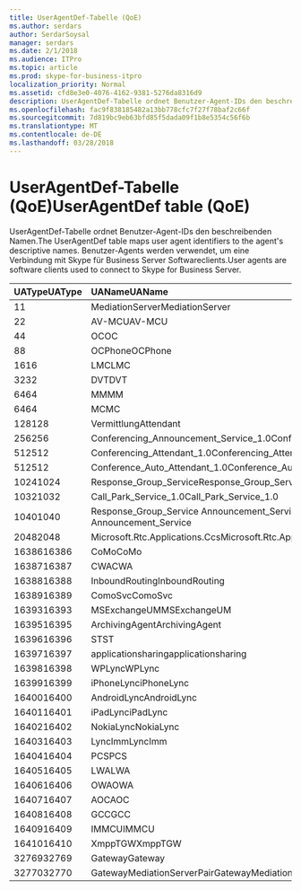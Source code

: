 ```yaml
---
title: UserAgentDef-Tabelle (QoE)
ms.author: serdars
author: SerdarSoysal
manager: serdars
ms.date: 2/1/2018
ms.audience: ITPro
ms.topic: article
ms.prod: skype-for-business-itpro
localization_priority: Normal
ms.assetid: cfd8e3e0-4076-4162-9381-5276da8316d9
description: UserAgentDef-Tabelle ordnet Benutzer-Agent-IDs den beschreibenden Namen. Benutzer-Agents werden verwendet, um eine Verbindung mit Skype für Business Server Softwareclients.
ms.openlocfilehash: fac9f838185482a13bb778cfc7f27f78baf2c66f
ms.sourcegitcommit: 7d819bc9eb63bfd85f5dada09f1b8e5354c56f6b
ms.translationtype: MT
ms.contentlocale: de-DE
ms.lasthandoff: 03/28/2018
---
```

# <a name="useragentdef-table-qoe"></a><span data-ttu-id="d405c-104">UserAgentDef-Tabelle (QoE)</span><span class="sxs-lookup"><span data-stu-id="d405c-104">UserAgentDef table (QoE)</span></span>
 
<span data-ttu-id="d405c-105">UserAgentDef-Tabelle ordnet Benutzer-Agent-IDs den beschreibenden Namen.</span><span class="sxs-lookup"><span data-stu-id="d405c-105">The UserAgentDef table maps user agent identifiers to the agent's descriptive names.</span></span> <span data-ttu-id="d405c-106">Benutzer-Agents werden verwendet, um eine Verbindung mit Skype für Business Server Softwareclients.</span><span class="sxs-lookup"><span data-stu-id="d405c-106">User agents are software clients used to connect to Skype for Business Server.</span></span>
  
|<span data-ttu-id="d405c-107">**UAType**</span><span class="sxs-lookup"><span data-stu-id="d405c-107">**UAType**</span></span>|<span data-ttu-id="d405c-108">**UAName**</span><span class="sxs-lookup"><span data-stu-id="d405c-108">**UAName**</span></span>|<span data-ttu-id="d405c-109">**UACategory**</span><span class="sxs-lookup"><span data-stu-id="d405c-109">**UACategory**</span></span>|
|:-----|:-----|:-----|
|<span data-ttu-id="d405c-110">1</span><span class="sxs-lookup"><span data-stu-id="d405c-110">1</span></span>  <br/> |<span data-ttu-id="d405c-111">MediationServer</span><span class="sxs-lookup"><span data-stu-id="d405c-111">MediationServer</span></span>  <br/> |<span data-ttu-id="d405c-112">MediationServer</span><span class="sxs-lookup"><span data-stu-id="d405c-112">MediationServer</span></span>  <br/> |
|<span data-ttu-id="d405c-113">2</span><span class="sxs-lookup"><span data-stu-id="d405c-113">2</span></span>  <br/> |<span data-ttu-id="d405c-114">AV-MCU</span><span class="sxs-lookup"><span data-stu-id="d405c-114">AV-MCU</span></span>  <br/> |<span data-ttu-id="d405c-115">AV-MCU</span><span class="sxs-lookup"><span data-stu-id="d405c-115">AV-MCU</span></span>  <br/> |
|<span data-ttu-id="d405c-116">4</span><span class="sxs-lookup"><span data-stu-id="d405c-116">4</span></span>  <br/> |<span data-ttu-id="d405c-117">OC</span><span class="sxs-lookup"><span data-stu-id="d405c-117">OC</span></span>  <br/> |<span data-ttu-id="d405c-118">OC</span><span class="sxs-lookup"><span data-stu-id="d405c-118">OC</span></span>  <br/> |
|<span data-ttu-id="d405c-119">8</span><span class="sxs-lookup"><span data-stu-id="d405c-119">8</span></span>  <br/> |<span data-ttu-id="d405c-120">OCPhone</span><span class="sxs-lookup"><span data-stu-id="d405c-120">OCPhone</span></span>  <br/> |<span data-ttu-id="d405c-121">OCPhone</span><span class="sxs-lookup"><span data-stu-id="d405c-121">OCPhone</span></span>  <br/> |
|<span data-ttu-id="d405c-122">16</span><span class="sxs-lookup"><span data-stu-id="d405c-122">16</span></span>  <br/> |<span data-ttu-id="d405c-123">LMC</span><span class="sxs-lookup"><span data-stu-id="d405c-123">LMC</span></span>  <br/> |<span data-ttu-id="d405c-124">LMC</span><span class="sxs-lookup"><span data-stu-id="d405c-124">LMC</span></span>  <br/> |
|<span data-ttu-id="d405c-125">32</span><span class="sxs-lookup"><span data-stu-id="d405c-125">32</span></span>  <br/> |<span data-ttu-id="d405c-126">DVT</span><span class="sxs-lookup"><span data-stu-id="d405c-126">DVT</span></span>  <br/> |<span data-ttu-id="d405c-127">DVT</span><span class="sxs-lookup"><span data-stu-id="d405c-127">DVT</span></span>  <br/> |
|<span data-ttu-id="d405c-128">64</span><span class="sxs-lookup"><span data-stu-id="d405c-128">64</span></span>  <br/> |<span data-ttu-id="d405c-129">MM</span><span class="sxs-lookup"><span data-stu-id="d405c-129">MM</span></span>  <br/> |<span data-ttu-id="d405c-130">MM</span><span class="sxs-lookup"><span data-stu-id="d405c-130">MM</span></span>  <br/> |
|<span data-ttu-id="d405c-131">64</span><span class="sxs-lookup"><span data-stu-id="d405c-131">64</span></span>  <br/> |<span data-ttu-id="d405c-132">MC</span><span class="sxs-lookup"><span data-stu-id="d405c-132">MC</span></span>  <br/> |<span data-ttu-id="d405c-133">MM</span><span class="sxs-lookup"><span data-stu-id="d405c-133">MM</span></span>  <br/> |
|<span data-ttu-id="d405c-134">128</span><span class="sxs-lookup"><span data-stu-id="d405c-134">128</span></span>  <br/> |<span data-ttu-id="d405c-135">Vermittlung</span><span class="sxs-lookup"><span data-stu-id="d405c-135">Attendant</span></span>  <br/> |<span data-ttu-id="d405c-136">Vermittlung</span><span class="sxs-lookup"><span data-stu-id="d405c-136">Attendant</span></span>  <br/> |
|<span data-ttu-id="d405c-137">256</span><span class="sxs-lookup"><span data-stu-id="d405c-137">256</span></span>  <br/> |<span data-ttu-id="d405c-138">Conferencing_Announcement_Service_1.0</span><span class="sxs-lookup"><span data-stu-id="d405c-138">Conferencing_Announcement_Service_1.0</span></span>  <br/> |<span data-ttu-id="d405c-139">CAS</span><span class="sxs-lookup"><span data-stu-id="d405c-139">CAS</span></span>  <br/> |
|<span data-ttu-id="d405c-140">512</span><span class="sxs-lookup"><span data-stu-id="d405c-140">512</span></span>  <br/> |<span data-ttu-id="d405c-141">Conferencing_Attendant_1.0</span><span class="sxs-lookup"><span data-stu-id="d405c-141">Conferencing_Attendant_1.0</span></span>  <br/> |<span data-ttu-id="d405c-142">CAA</span><span class="sxs-lookup"><span data-stu-id="d405c-142">CAA</span></span>  <br/> |
|<span data-ttu-id="d405c-143">512</span><span class="sxs-lookup"><span data-stu-id="d405c-143">512</span></span>  <br/> |<span data-ttu-id="d405c-144">Conference_Auto_Attendant_1.0</span><span class="sxs-lookup"><span data-stu-id="d405c-144">Conference_Auto_Attendant_1.0</span></span>  <br/> |<span data-ttu-id="d405c-145">CAA</span><span class="sxs-lookup"><span data-stu-id="d405c-145">CAA</span></span>  <br/> |
|<span data-ttu-id="d405c-146">1024</span><span class="sxs-lookup"><span data-stu-id="d405c-146">1024</span></span>  <br/> |<span data-ttu-id="d405c-147">Response_Group_Service</span><span class="sxs-lookup"><span data-stu-id="d405c-147">Response_Group_Service</span></span>  <br/> |<span data-ttu-id="d405c-148">RGS</span><span class="sxs-lookup"><span data-stu-id="d405c-148">RGS</span></span>  <br/> |
|<span data-ttu-id="d405c-149">1032</span><span class="sxs-lookup"><span data-stu-id="d405c-149">1032</span></span>  <br/> |<span data-ttu-id="d405c-150">Call_Park_Service_1.0</span><span class="sxs-lookup"><span data-stu-id="d405c-150">Call_Park_Service_1.0</span></span>  <br/> |<span data-ttu-id="d405c-151">CPS</span><span class="sxs-lookup"><span data-stu-id="d405c-151">CPS</span></span>  <br/> |
|<span data-ttu-id="d405c-152">1040</span><span class="sxs-lookup"><span data-stu-id="d405c-152">1040</span></span>  <br/> |<span data-ttu-id="d405c-153">Response_Group_Service Announcement_Service</span><span class="sxs-lookup"><span data-stu-id="d405c-153">Response_Group_Service Announcement_Service</span></span>  <br/> |<span data-ttu-id="d405c-154">ALS</span><span class="sxs-lookup"><span data-stu-id="d405c-154">AS</span></span>  <br/> |
|<span data-ttu-id="d405c-155">2048</span><span class="sxs-lookup"><span data-stu-id="d405c-155">2048</span></span>  <br/> |<span data-ttu-id="d405c-156">Microsoft.Rtc.Applications.Ccs</span><span class="sxs-lookup"><span data-stu-id="d405c-156">Microsoft.Rtc.Applications.Ccs</span></span>  <br/> |<span data-ttu-id="d405c-157">CCS</span><span class="sxs-lookup"><span data-stu-id="d405c-157">CCS</span></span>  <br/> |
|<span data-ttu-id="d405c-158">16386</span><span class="sxs-lookup"><span data-stu-id="d405c-158">16386</span></span>  <br/> |<span data-ttu-id="d405c-159">CoMo</span><span class="sxs-lookup"><span data-stu-id="d405c-159">CoMo</span></span>  <br/> |<span data-ttu-id="d405c-160">CoMo</span><span class="sxs-lookup"><span data-stu-id="d405c-160">CoMo</span></span>  <br/> |
|<span data-ttu-id="d405c-161">16387</span><span class="sxs-lookup"><span data-stu-id="d405c-161">16387</span></span>  <br/> |<span data-ttu-id="d405c-162">CWA</span><span class="sxs-lookup"><span data-stu-id="d405c-162">CWA</span></span>  <br/> |<span data-ttu-id="d405c-163">CWA</span><span class="sxs-lookup"><span data-stu-id="d405c-163">CWA</span></span>  <br/> |
|<span data-ttu-id="d405c-164">16388</span><span class="sxs-lookup"><span data-stu-id="d405c-164">16388</span></span>  <br/> |<span data-ttu-id="d405c-165">InboundRouting</span><span class="sxs-lookup"><span data-stu-id="d405c-165">InboundRouting</span></span>  <br/> |<span data-ttu-id="d405c-166">InboundRouting</span><span class="sxs-lookup"><span data-stu-id="d405c-166">InboundRouting</span></span>  <br/> |
|<span data-ttu-id="d405c-167">16389</span><span class="sxs-lookup"><span data-stu-id="d405c-167">16389</span></span>  <br/> |<span data-ttu-id="d405c-168">ComoSvc</span><span class="sxs-lookup"><span data-stu-id="d405c-168">ComoSvc</span></span>  <br/> |<span data-ttu-id="d405c-169">ComoSvc</span><span class="sxs-lookup"><span data-stu-id="d405c-169">ComoSvc</span></span>  <br/> |
|<span data-ttu-id="d405c-170">16393</span><span class="sxs-lookup"><span data-stu-id="d405c-170">16393</span></span>  <br/> |<span data-ttu-id="d405c-171">MSExchangeUM</span><span class="sxs-lookup"><span data-stu-id="d405c-171">MSExchangeUM</span></span>  <br/> |<span data-ttu-id="d405c-172">Unified Messaging-Routinganwendung</span><span class="sxs-lookup"><span data-stu-id="d405c-172">ExUM</span></span>  <br/> |
|<span data-ttu-id="d405c-173">16395</span><span class="sxs-lookup"><span data-stu-id="d405c-173">16395</span></span>  <br/> |<span data-ttu-id="d405c-174">ArchivingAgent</span><span class="sxs-lookup"><span data-stu-id="d405c-174">ArchivingAgent</span></span>  <br/> |<span data-ttu-id="d405c-175">ARCHAGENT</span><span class="sxs-lookup"><span data-stu-id="d405c-175">ARCHAGENT</span></span>  <br/> |
|<span data-ttu-id="d405c-176">16396</span><span class="sxs-lookup"><span data-stu-id="d405c-176">16396</span></span>  <br/> |<span data-ttu-id="d405c-177">ST</span><span class="sxs-lookup"><span data-stu-id="d405c-177">ST</span></span>  <br/> |<span data-ttu-id="d405c-178">ST</span><span class="sxs-lookup"><span data-stu-id="d405c-178">ST</span></span>  <br/> |
|<span data-ttu-id="d405c-179">16397</span><span class="sxs-lookup"><span data-stu-id="d405c-179">16397</span></span>  <br/> |<span data-ttu-id="d405c-180">applicationsharing</span><span class="sxs-lookup"><span data-stu-id="d405c-180">applicationsharing</span></span>  <br/> |<span data-ttu-id="d405c-181">ASMCU</span><span class="sxs-lookup"><span data-stu-id="d405c-181">ASMCU</span></span>  <br/> |
|<span data-ttu-id="d405c-182">16398</span><span class="sxs-lookup"><span data-stu-id="d405c-182">16398</span></span>  <br/> |<span data-ttu-id="d405c-183">WPLync</span><span class="sxs-lookup"><span data-stu-id="d405c-183">WPLync</span></span>  <br/> |<span data-ttu-id="d405c-184">WPLync</span><span class="sxs-lookup"><span data-stu-id="d405c-184">WPLync</span></span>  <br/> |
|<span data-ttu-id="d405c-185">16399</span><span class="sxs-lookup"><span data-stu-id="d405c-185">16399</span></span>  <br/> |<span data-ttu-id="d405c-186">iPhoneLync</span><span class="sxs-lookup"><span data-stu-id="d405c-186">iPhoneLync</span></span>  <br/> |<span data-ttu-id="d405c-187">iPhoneLync</span><span class="sxs-lookup"><span data-stu-id="d405c-187">iPhoneLync</span></span>  <br/> |
|<span data-ttu-id="d405c-188">16400</span><span class="sxs-lookup"><span data-stu-id="d405c-188">16400</span></span>  <br/> |<span data-ttu-id="d405c-189">AndroidLync</span><span class="sxs-lookup"><span data-stu-id="d405c-189">AndroidLync</span></span>  <br/> |<span data-ttu-id="d405c-190">AndroidLync</span><span class="sxs-lookup"><span data-stu-id="d405c-190">AndroidLync</span></span>  <br/> |
|<span data-ttu-id="d405c-191">16401</span><span class="sxs-lookup"><span data-stu-id="d405c-191">16401</span></span>  <br/> |<span data-ttu-id="d405c-192">iPadLync</span><span class="sxs-lookup"><span data-stu-id="d405c-192">iPadLync</span></span>  <br/> |<span data-ttu-id="d405c-193">iPadLync</span><span class="sxs-lookup"><span data-stu-id="d405c-193">iPadLync</span></span>  <br/> |
|<span data-ttu-id="d405c-194">16402</span><span class="sxs-lookup"><span data-stu-id="d405c-194">16402</span></span>  <br/> |<span data-ttu-id="d405c-195">NokiaLync</span><span class="sxs-lookup"><span data-stu-id="d405c-195">NokiaLync</span></span>  <br/> |<span data-ttu-id="d405c-196">NokiaLync</span><span class="sxs-lookup"><span data-stu-id="d405c-196">NokiaLync</span></span>  <br/> |
|<span data-ttu-id="d405c-197">16403</span><span class="sxs-lookup"><span data-stu-id="d405c-197">16403</span></span>  <br/> |<span data-ttu-id="d405c-198">LyncImm</span><span class="sxs-lookup"><span data-stu-id="d405c-198">LyncImm</span></span>  <br/> |<span data-ttu-id="d405c-199">LyncImm</span><span class="sxs-lookup"><span data-stu-id="d405c-199">LyncImm</span></span>  <br/> |
|<span data-ttu-id="d405c-200">16404</span><span class="sxs-lookup"><span data-stu-id="d405c-200">16404</span></span>  <br/> |<span data-ttu-id="d405c-201">PCS</span><span class="sxs-lookup"><span data-stu-id="d405c-201">PCS</span></span>  <br/> |<span data-ttu-id="d405c-202">PCS</span><span class="sxs-lookup"><span data-stu-id="d405c-202">PCS</span></span>  <br/> |
|<span data-ttu-id="d405c-203">16405</span><span class="sxs-lookup"><span data-stu-id="d405c-203">16405</span></span>  <br/> |<span data-ttu-id="d405c-204">LWA</span><span class="sxs-lookup"><span data-stu-id="d405c-204">LWA</span></span>  <br/> |<span data-ttu-id="d405c-205">LWA</span><span class="sxs-lookup"><span data-stu-id="d405c-205">LWA</span></span>  <br/> |
|<span data-ttu-id="d405c-206">16406</span><span class="sxs-lookup"><span data-stu-id="d405c-206">16406</span></span>  <br/> |<span data-ttu-id="d405c-207">OWA</span><span class="sxs-lookup"><span data-stu-id="d405c-207">OWA</span></span>  <br/> |<span data-ttu-id="d405c-208">OWA</span><span class="sxs-lookup"><span data-stu-id="d405c-208">OWA</span></span>  <br/> |
|<span data-ttu-id="d405c-209">16407</span><span class="sxs-lookup"><span data-stu-id="d405c-209">16407</span></span>  <br/> |<span data-ttu-id="d405c-210">AOC</span><span class="sxs-lookup"><span data-stu-id="d405c-210">AOC</span></span>  <br/> |<span data-ttu-id="d405c-211">AOC</span><span class="sxs-lookup"><span data-stu-id="d405c-211">AOC</span></span>  <br/> |
|<span data-ttu-id="d405c-212">16408</span><span class="sxs-lookup"><span data-stu-id="d405c-212">16408</span></span>  <br/> |<span data-ttu-id="d405c-213">GCC</span><span class="sxs-lookup"><span data-stu-id="d405c-213">GCC</span></span>  <br/> |<span data-ttu-id="d405c-214">GCC</span><span class="sxs-lookup"><span data-stu-id="d405c-214">GCC</span></span>  <br/> |
|<span data-ttu-id="d405c-215">16409</span><span class="sxs-lookup"><span data-stu-id="d405c-215">16409</span></span>  <br/> |<span data-ttu-id="d405c-216">IMMCU</span><span class="sxs-lookup"><span data-stu-id="d405c-216">IMMCU</span></span>  <br/> |<span data-ttu-id="d405c-217">IMMCU</span><span class="sxs-lookup"><span data-stu-id="d405c-217">IMMCU</span></span>  <br/> |
|<span data-ttu-id="d405c-218">16410</span><span class="sxs-lookup"><span data-stu-id="d405c-218">16410</span></span>  <br/> |<span data-ttu-id="d405c-219">XmppTGW</span><span class="sxs-lookup"><span data-stu-id="d405c-219">XmppTGW</span></span>  <br/> |<span data-ttu-id="d405c-220">XmppGateway</span><span class="sxs-lookup"><span data-stu-id="d405c-220">XmppGateway</span></span>  <br/> |
|<span data-ttu-id="d405c-221">32769</span><span class="sxs-lookup"><span data-stu-id="d405c-221">32769</span></span>  <br/> |<span data-ttu-id="d405c-222">Gateway</span><span class="sxs-lookup"><span data-stu-id="d405c-222">Gateway</span></span>  <br/> |<span data-ttu-id="d405c-223">Gateway</span><span class="sxs-lookup"><span data-stu-id="d405c-223">Gateway</span></span>  <br/> |
|<span data-ttu-id="d405c-224">32770</span><span class="sxs-lookup"><span data-stu-id="d405c-224">32770</span></span>  <br/> |<span data-ttu-id="d405c-225">GatewayMediationServerPair</span><span class="sxs-lookup"><span data-stu-id="d405c-225">GatewayMediationServerPair</span></span>  <br/> |<span data-ttu-id="d405c-226">GatewayMediationServerPair</span><span class="sxs-lookup"><span data-stu-id="d405c-226">GatewayMediationServerPair</span></span>  <br/> |
   

